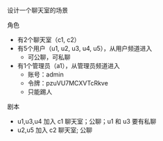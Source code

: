 设计一个聊天室的场景

角色

* 有2个聊天室（c1, c2）
* 有5个用户（u1, u2, u3, u4, u5），从用户频道进入
  * 可公聊，可私聊
* 有1个管理员（a1），从管理员频道进入
  * 账号：admin
  * 令牌：pzuVU7MCXVTcRkve
  * 只能踢人

剧本

* u1,u3,u4 加入 c1 聊天室；公聊；u1 和 u3 要有私聊
* u2,u5 加入 c2 聊天室; 公聊